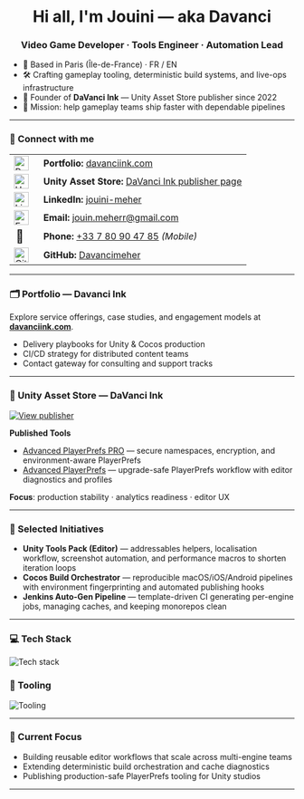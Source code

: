 <h1 align="center">Hi all, I'm Jouini — aka Davanci</h1>

<h3 align="center">Video Game Developer · Tools Engineer · Automation Lead</h3>

- 📍 Based in Paris (Île-de-France) · FR / EN
- 🛠 Crafting gameplay tooling, deterministic build systems, and live-ops infrastructure
- 🧭 Founder of **DaVanci Ink** — Unity Asset Store publisher since 2022
- 🚀 Mission: help gameplay teams ship faster with dependable pipelines

---

### 🤝 Connect with me

<table>
  <tr>
    <td width="36"><img src="https://cdn.jsdelivr.net/gh/devicons/devicon/icons/chrome/chrome-original.svg" alt="Portfolio" width="26" /></td>
    <td><strong>Portfolio:</strong> <a href="https://www.davanciink.com" target="_blank">davanciink.com</a></td>
  </tr>
  <tr>
    <td><img src="https://cdn.jsdelivr.net/gh/devicons/devicon/icons/unity/unity-original.svg" alt="Unity Asset Store" width="26" /></td>
    <td><strong>Unity Asset Store:</strong> <a href="https://assetstore.unity.com/publishers/78800" target="_blank">DaVanci Ink publisher page</a></td>
  </tr>
  <tr>
    <td><img src="https://cdn.jsdelivr.net/gh/devicons/devicon/icons/linkedin/linkedin-original.svg" alt="LinkedIn" width="26" /></td>
    <td><strong>LinkedIn:</strong> <a href="https://www.linkedin.com/in/jouini-meher" target="_blank">jouini-meher</a></td>
  </tr>
  <tr>
    <td><img src="https://cdn.jsdelivr.net/gh/devicons/devicon/icons/google/google-original.svg" alt="Email" width="26" /></td>
    <td><strong>Email:</strong> <a href="mailto:jouin.meherr@gmail.com">jouin.meherr@gmail.com</a></td>
  </tr>
  <tr>
    <td style="font-size:22px">📱</td>
    <td><strong>Phone:</strong> <a href="tel:+33780904785">+33 7 80 90 47 85</a> <em>(Mobile)</em></td>
  </tr>
  <tr>
    <td><img src="https://cdn.jsdelivr.net/gh/devicons/devicon/icons/github/github-original.svg" alt="GitHub" width="26" /></td>
    <td><strong>GitHub:</strong> <a href="https://github.com/Davancimeher" target="_blank">Davancimeher</a></td>
  </tr>
</table>

---

### 🗂 Portfolio — Davanci Ink

Explore service offerings, case studies, and engagement models at **[davanciink.com](https://www.davanciink.com)**.

- Delivery playbooks for Unity & Cocos production
- CI/CD strategy for distributed content teams
- Contact gateway for consulting and support tracks

---

### 🛒 Unity Asset Store — DaVanci Ink

<p>
  <a href="https://assetstore.unity.com/publishers/78800" target="_blank"><img src="https://img.shields.io/badge/View%20Publisher%20Profile-10B981?style=for-the-badge&logo=unity&logoColor=white" alt="View publisher" /></a>
</p>

**Published Tools**
- [Advanced PlayerPrefs PRO](https://assetstore.unity.com/packages/tools/utilities/advanced-playerprefs-pro-244725) — secure namespaces, encryption, and environment-aware PlayerPrefs
- [Advanced PlayerPrefs](https://assetstore.unity.com/packages/tools/utilities/advanced-playerprefs-243581) — upgrade-safe PlayerPrefs workflow with editor diagnostics and profiles

**Focus**: production stability · analytics readiness · editor UX

---

### 🚧 Selected Initiatives

- **Unity Tools Pack (Editor)** — addressables helpers, localisation workflow, screenshot automation, and performance macros to shorten iteration loops
- **Cocos Build Orchestrator** — reproducible macOS/iOS/Android pipelines with environment fingerprinting and automated publishing hooks
- **Jenkins Auto-Gen Pipeline** — template-driven CI generating per-engine jobs, managing caches, and keeping monorepos clean

---

### 💻 Tech Stack

<p align="left">
  <img src="https://skillicons.dev/icons?i=unity,cs,python,go,nodejs,ts,git,github" alt="Tech stack" />
</p>

### 🧰 Tooling

<p align="left">
  <img src="https://skillicons.dev/icons?i=jenkins,docker,vscode,visualstudio,idea,linux" alt="Tooling" />
</p>

---

### 🔭 Current Focus

- Building reusable editor workflows that scale across multi-engine teams
- Extending deterministic build orchestration and cache diagnostics
- Publishing production-safe PlayerPrefs tooling for Unity studios

---
